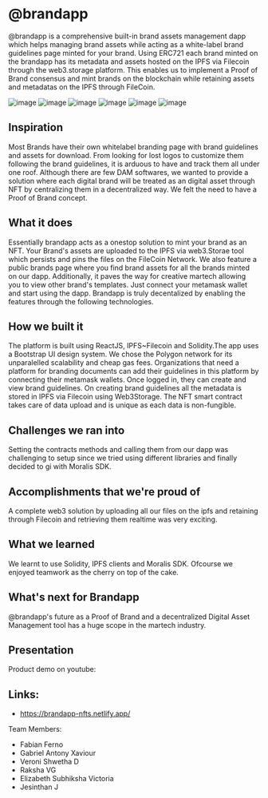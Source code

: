 # @brandapp
@brandapp is a comprehensive built-in brand assets management dapp which helps managing brand assets while acting as a white-label brand guidelines page minted for your brand. Using ERC721 each brand minted on the brandapp has its metadata and assets hosted on the IPFS via Filecoin through the web3.storage platform. This enables us to implement a Proof of Brand consensus and mint brands on the blockchain while retaining assets and metadatas on the IPFS through FileCoin.


![image](https://user-images.githubusercontent.com/67854393/158986074-c049ae8e-dde3-4e1f-a846-1672a28db635.png)
![image](https://user-images.githubusercontent.com/67854393/158986151-4945e58d-77d0-4a3d-8625-587dfe89ad84.png)
![image](https://user-images.githubusercontent.com/57835412/159112887-566a5c7a-8f33-4333-a651-a8105134bdbf.png)
![image](https://user-images.githubusercontent.com/57835412/159112904-17398d83-663b-4453-8bf1-69c146c6dd0e.png)
![image](https://user-images.githubusercontent.com/57835412/159112941-9fcef3b5-1571-4205-ab9a-cb03ab1f836b.png)
![image](https://user-images.githubusercontent.com/57835412/159112992-2589b128-dc17-48d4-9c89-8a004f60b8b6.png)

 
## Inspiration
Most Brands have their own whitelabel branding page with brand guidelines and assets for download. From looking for lost logos to customize them following the brand guidelines, it is arduous to have and track them all under one roof. Although there are few DAM softwares, we wanted to provide a solution where each digital brand will be treated as an digital asset through NFT by centralizing them in a decentralized way. We felt the need to have a Proof of Brand concept.

## What it does
Essentially brandapp acts as a onestop solution to mint your brand as an NFT. Your Brand's assets are uploaded to the IPFS via web3.Storae tool which persists and pins the files on the FileCoin Network. We also feature a public brands page where you find brand assets for all the brands minted on our dapp. Additionally, it paves the way for creative martech allowing you to view other brand's templates. Just connect your metamask wallet and start using the dapp. Brandapp is truly decentalized by enabling the features through the following technologies.

## How we built it
The platform is built using ReactJS, IPFS~Filecoin and Solidity.The app uses a Bootstrap UI design system. We chose the Polygon network for its unparalelled scalability and cheap gas fees. Organizations that need a platform for branding documents can add their guidelines in this platform by connecting their metamask wallets. Once logged in, they can create and view brand guidelines. On creating brand guidelines all the metadata is stored in IPFS via Filecoin using Web3Storage. The NFT smart contract takes care of data upload and is unique as each data is non-fungible. 

## Challenges we ran into
Setting the contracts methods and calling them from our dapp was challenging to setup since we tried using different libraries and finally decided to gi with Moralis SDK. 


## Accomplishments that we're proud of
A complete web3 solution by uploading all our files on the ipfs and retaining through Filecoin and retrieving them realtime was very exciting.

## What we learned
We learnt to use Solidity, IPFS clients and Moralis SDK. Ofcourse we enjoyed teamwork as the cherry on top of the cake.

## What's next for Brandapp
@brandapp's future as a Proof of Brand and a decentralized Digital Asset Management tool has a huge scope in the martech industry.

## Presentation
Product demo on youtube:

## Links:
- https://brandapp-nfts.netlify.app/


Team Members:
* Fabian Ferno
* Gabriel Antony Xaviour
* Veroni Shwetha D
* Raksha VG
* Elizabeth Subhiksha Victoria
* Jesinthan J
